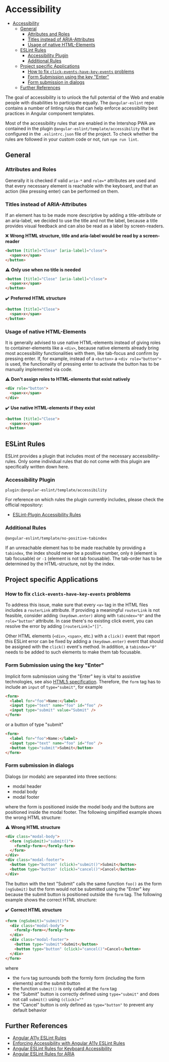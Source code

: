 <!--
kb_guide
kb_pwa
kb_everyone
kb_sync_latest_only
-->

# Accessibility

- [Accessibility](#accessibility)
  - [General](#general)
    - [Attributes and Roles](#attributes-and-roles)
    - [Titles instead of ARIA-Attributes](#titles-instead-of-aria-attributes)
    - [Usage of native HTML-Elements](#usage-of-native-html-elements)
  - [ESLint Rules](#eslint-rules)
    - [Accessibility Plugin](#accessibility-plugin)
    - [Additional Rules](#additional-rules)
  - [Project specific Applications](#project-specific-applications)
    - [How to fix `click-events-have-key-events` problems](#how-to-fix-click-events-have-key-events-problems)
    - [Form Submission using the key "Enter"](#form-submission-using-the-key-enter)
    - [Form submission in dialogs](#form-submission-in-dialogs)
  - [Further References](#further-references)

The goal of accessibility is to unlock the full potential of the Web and enable people with disabilities to participate equally.
The `@angular-eslint` repo contains a number of linting rules that can help enforce accessibility best practices in Angular component templates.

Most of the accessibility rules that are enabled in the Intershop PWA are contained in the plugin `@angular-eslint/template/accessibility` that is configured in the `.eslintrc.json` file of the project.
To check whether the rules are followed in your custom code or not, run `npm run lint`.

## General

### Attributes and Roles

Generally it is checked if valid `aria-*` and `role=*` attributes are used and that every necessary element is reachable with the keyboard, and that an action (like pressing enter) can be performed on them.

### Titles instead of ARIA-Attributes

If an element has to be made more descriptive by adding a title-attribute or an aria-label, we decided to use the title and not the label, because a title provides visual feedback and can also be read as a label by screen-readers.

:x: **Wrong HTML structure, title and aria-label would be read by a screen-reader**

```html
<button [title]="Close" [aria-label]="close">
  <span>x</span>
</button>
```

:warning: **Only use when no title is needed**

```html
<button [title]="Close" [aria-label]="close">
  <span>x</span>
</button>
```

:heavy_check_mark: **Preferred HTML structure**

```html
<button [title]="Close">
  <span>x</span>
</button>
```

### Usage of native HTML-Elements

It is generally advised to use native HTML-elements instead of giving roles to container-elements like a `<div>`, because native elements already bring most accessibility functionalities with them, like tab-focus and confirm by pressing enter.
If, for example, instead of a `<button>` a `<div role="button">` is used, the functionality of pressing enter to activate the button has to be manually implemented via code.

:warning: **Don't assign roles to HTML-elements that exist natively**

```html
<div role="button">
  <span>x</span>
</div>
```

:heavy_check_mark: **Use native HTML-elements if they exist**

```html
<button [title]="Close">
  <span>x</span>
</button>
```

## ESLint Rules

ESLint provides a plugin that includes most of the necessary accessibility-rules.
Only some individual rules that do not come with this plugin are specifically written down here.

### Accessibility Plugin

```
plugin:@angular-eslint/template/accessibility
```

For reference on which rules the plugin currently includes, please check the official repository:

- [ESLint-Plugin Accessibility Rules](https://github.com/angular-eslint/angular-eslint/blob/main/packages/eslint-plugin-template/src/configs/accessibility.json)

### Additional Rules

```
@angular-eslint/template/no-positive-tabindex
```

If an unreachable element has to be made reachable by providing a `tabindex`, the index should never be a positive number, only `0` (element is tab focusable) or `-1` (element is not tab focusable).
The tab-order has to be determined by the HTML-structure, not by the index.

## Project specific Applications

### How to fix `click-events-have-key-events` problems

To address this issue, make sure that every `<a>` tag in the HTML files includes a `routerLink` attribute.
If providing a meaningful `routerLink` is not feasible, consider adding `(keydown.enter)` along with `tabindex="0"` and the `role="button"` attribute.
In case there's no existing click event, you can resolve the error by adding `[routerLink]="[]"`.

Other HTML elements (`<div>`, `<span>`, etc.) with a `click()` event that report this ESLint error can be fixed by adding a `(keydown.enter)` event that should be assigned with the `click()` event's method.
In addition, a `tabindex="0"` needs to be added to such elements to make them tab focusable.

### Form Submission using the key "Enter"

Implicit form submission using the "Enter" key is vital to assistive technologies, see also [HTML5 specification](https://html.spec.whatwg.org/multipage/form-control-infrastructure.html#implicit-submission).
Therefore, the `form` tag has to include an `input` of `type="submit"`, for example

```html
<form>
  <label for="foo">Name:</label>
  <input type="text" name="foo" id="foo" />
  <input type="submit" value="Submit" />
</form>
```

or a button of type "submit"

```html
<form>
  <label for="foo">Name:</label>
  <input type="text" name="foo" id="foo" />
  <button type="submit">Submit</button>
</form>
```

### Form submission in dialogs

Dialogs (or modals) are separated into three sections:

- modal header
- modal body
- modal footer

where the form is positioned inside the model body and the buttons are positioned inside the modal footer.
The following simplified example shows the wrong HTML structure:

:warning: **Wrong HTML structure**

```html
<div class="modal-body">
  <form (ngSubmit)="submit()">
    <formly-form></formly-form>
  </form>
</div>
<div class="modal-footer">
  <button type="button" (click)="submit()">Submit</button>
  <button type="button" (click)="cancel()">Cancel</button>
</div>
```

The button with the text "Submit" calls the same function `foo()` as the form `(ngSubmit)` but the form would not be submitted using the "Enter" key because the submit button is positioned outside the `form` tag.
The following example shows the correct HTML structure:

:heavy_check_mark: **Correct HTML structure**

```html
<form (ngSubmit)="submit()">
  <div class="modal-body">
    <formly-form></formly-form>
  </div>
  <div class="modal-footer">
    <button type="submit">Submit</button>
    <button type="button" (click)="cancel()">Cancel</button>
  </div>
</form>
```

where

- the `form` tag surrounds both the formly form (including the form elements) and the submit button
- the function `submit()` is only called at the `form` tag
- the "Submit" button is correctly defined using `type="submit"` and does not call `submit()` using `(click)=""`
- the "Cancel" button is only defined as `type="button"` to prevent any default behavior

## Further References

- [Angular A11y ESLint Rules](https://dev.to/bitovi/angular-a11y-eslint-rules-2fjc)
- [Enforcing Accessibility with Angular A11y ESLint Rules](https://www.bitovi.com/blog/angular-a11y-eslint-rules)
- [Angular ESLint Rules for Keyboard Accessibility](https://dev.to/angular/angular-eslint-rules-for-keyboard-accessibility-236f)
- [Angular ESLint Rules for ARIA](https://dev.to/angular/angular-eslint-rules-for-aria-3ba1)

